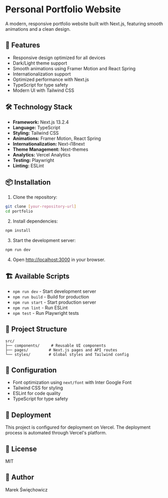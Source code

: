 # Personal Portfolio Website

A modern, responsive portfolio website built with Next.js, featuring smooth animations and a clean design.

## 🚀 Features

- Responsive design optimized for all devices
- Dark/Light theme support
- Smooth animations using Framer Motion and React Spring
- Internationalization support
- Optimized performance with Next.js
- TypeScript for type safety
- Modern UI with Tailwind CSS

## 🛠️ Technology Stack

- **Framework:** Next.js 13.2.4
- **Language:** TypeScript
- **Styling:** Tailwind CSS
- **Animations:** Framer Motion, React Spring
- **Internationalization:** Next-i18next
- **Theme Management:** Next-themes
- **Analytics:** Vercel Analytics
- **Testing:** Playwright
- **Linting:** ESLint

## 📦 Installation

1. Clone the repository:

```bash
git clone [your-repository-url]
cd portfolio
```

2. Install dependencies:

```bash
npm install
```

3. Start the development server:

```bash
npm run dev
```

4. Open [http://localhost:3000](http://localhost:3000) in your browser.

## 🏗️ Available Scripts

- `npm run dev` - Start development server
- `npm run build` - Build for production
- `npm run start` - Start production server
- `npm run lint` - Run ESLint
- `npm test` - Run Playwright tests

## 🎨 Project Structure

```
src/
├── components/     # Reusable UI components
├── pages/         # Next.js pages and API routes
└── styles/        # Global styles and Tailwind config
```

## 🔧 Configuration

- Font optimization using `next/font` with Inter Google Font
- Tailwind CSS for styling
- ESLint for code quality
- TypeScript for type safety

## 🚀 Deployment

This project is configured for deployment on Vercel. The deployment process is automated through Vercel's platform.

## 📝 License

MIT

## 👤 Author

Marek Święchowicz
